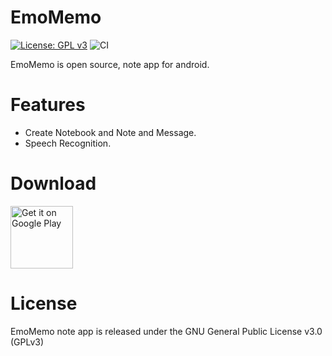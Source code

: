 # EmoMemo

[![License: GPL v3](https://img.shields.io/badge/License-GPL%20v3-blue.svg)](LICENSE.md)
![CI](https://github.com/kaleidot725/emomemo/workflows/merge_check/badge.svg
)

EmoMemo is open source, note app for android.

# Features

- Create Notebook and Note and Message.
- Speech Recognition.

# Download

<a href='https://play.google.com/store/apps/details?id=jp.kaleidot725.emomemo&pcampaignid=pcampaignidMKT-Other-global-all-co-prtnr-py-PartBadge-Mar2515-1'><img alt='Get it on Google Play' src='https://play.google.com/intl/en_us/badges/static/images/badges/en_badge_web_generic.png' height=100/></a>

# License

EmoMemo note app is released under the GNU General Public License v3.0 (GPLv3)
